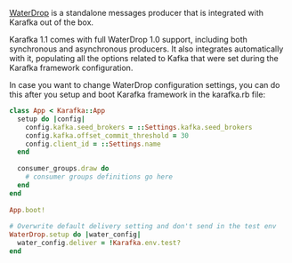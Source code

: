 [WaterDrop](https://github.com/karafka/waterdrop) is a standalone messages producer that is integrated with Karafka out of the box.

Karafka 1.1 comes with full WaterDrop 1.0 support, including both synchronous and asynchronous producers. It also integrates automatically with it, populating all the options related to Kafka that were set during the Karafka framework configuration.

In case you want to change WaterDrop configuration settings, you can do this after you setup and boot Karafka framework in the karafka.rb file:

```ruby
class App < Karafka::App
  setup do |config|
    config.kafka.seed_brokers = ::Settings.kafka.seed_brokers
    config.kafka.offset_commit_threshold = 30
    config.client_id = ::Settings.name
  end
 
  consumer_groups.draw do
    # consumer groups definitions go here
  end
end
 
App.boot!
 
# Overwrite default delivery setting and don't send in the test env
WaterDrop.setup do |water_config|
  water_config.deliver = !Karafka.env.test?
end
```